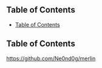## Table of Contents

  - [Table of Contents](#Table\of\Contents)

## Table of Contents


https://github.com/Ne0nd0g/merlin